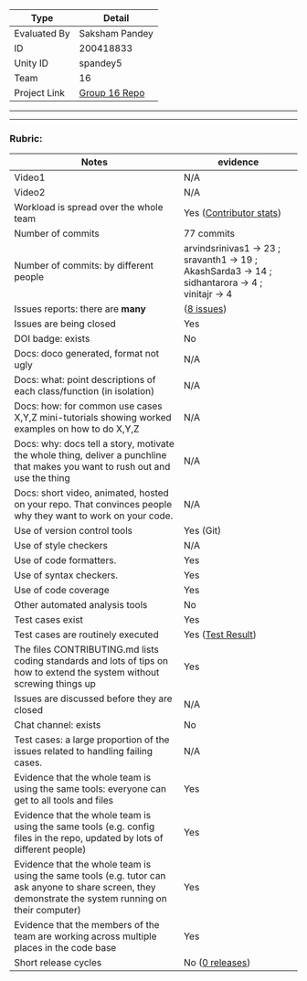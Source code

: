 |Type| Detail|
|--------|-------|
| Evaluated By | Saksham Pandey |
| ID | 200418833 |
| Unity ID | spandey5 |
| Team | 16 |
| Project Link | [Group 16 Repo](https://github.com/sidhantarora/SE-HW) |

******
******

### Rubric:

|Notes|evidence|
|-----|---------|
|Video1| N/A | 
|Video2| N/A | 
|Workload is spread over the whole team | Yes ([Contributor stats](https://github.com/sidhantarora/SE-HW/graphs/contributors)) |
|Number of commits| 77 commits |
|Number of commits: by different people| arvindsrinivas1 -> 23 ; sravanth1 -> 19 ; AkashSarda3 -> 14 ; sidhantarora -> 4 ; vinitajr -> 4 |
|Issues reports: there are **many**| ([8 issues](https://github.com/sidhantarora/SE-HW/issues)) |
|Issues are being closed| Yes |
|DOI badge: exists| No |
|Docs: doco generated, format not ugly | N/A |
|Docs: what: point descriptions of each class/function (in isolation) | N/A |
|Docs: how: for common use cases X,Y,Z mini-tutorials showing worked examples on how to do X,Y,Z| N/A | 
|Docs: why: docs tell a story, motivate the whole thing, deliver a punchline that makes you want to rush out and use the thing| N/A |
|Docs: short video, animated, hosted on your repo. That convinces people why they want to work on your code.| N/A |
|Use of version control tools| Yes (Git) |
|Use of style checkers | N/A |
|Use of code formatters. | Yes |
|Use of syntax checkers. | Yes |
|Use of code coverage | Yes |
|Other automated analysis tools| No |
|Test cases exist| Yes |
|Test cases are routinely executed| Yes ([Test Result](https://app.travis-ci.com/github/arvindsrinivas1/SE-HW/builds/255747555))|
|The files CONTRIBUTING.md lists coding standards and lots of tips on how to extend the system without screwing things up| Yes |
|Issues are discussed before they are closed| N/A |
|Chat channel: exists| No |
|Test cases: a large proportion of the issues related to handling failing cases.| N/A |
|Evidence that the whole team is using the same tools: everyone can get to all tools and files| Yes |
|Evidence that the whole team is using the same tools (e.g. config files in the repo, updated by lots of different people)| Yes |
|Evidence that the whole team is using the same tools (e.g. tutor can ask anyone to share screen, they demonstrate the system running on their computer)| Yes |
|Evidence that the members of the team are working across multiple places in the code base| Yes |
|Short release cycles | No ([0 releases](https://github.com/sidhantarora/SE-HW/releases)) |
